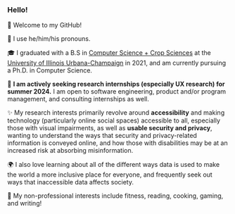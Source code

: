 ### Hello! 

🥳 Welcome to my GitHub!

🍵 I use he/him/his pronouns. 

🎓 I graduated with a B.S in [Computer Science + Crop Sciences](https://cs.illinois.edu/academics/undergraduate/degree-program-options/cs-x-degree-programs/computer-science-crop-sciences) at the [University of Illinois Urbana-Champaign](https://illinois.edu/) in 2021, and am currently pursuing a Ph.D. in Computer Science.

💼 **I am actively seeking research internships (especially UX research) for summer 2024.** I am open to software engineering, product and/or program management, and consulting internships as well. 

✨ My research interests primarily revolve around **accessibility** and making technology (particularly online social spaces) accessible to all, especially those with visual impairments, as well as  **usable security and privacy**, wanting to understand the ways that security and privacy-related information is conveyed online, and how those with disabilities may be at an increased risk at absorbing misinformation. 

🌍 I also love learning about all of the different ways data is used to make the world a more inclusive place for everyone, and frequently seek out ways that inaccessible data affects society.

🍳 My non-professional interests include fitness, reading, cooking, gaming, and writing! 
